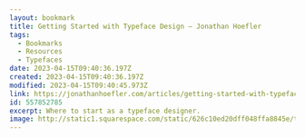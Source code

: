 ```yaml
---
layout: bookmark
title: Getting Started with Typeface Design — Jonathan Hoefler
tags:
  - Bookmarks
  - Resources
  - Typefaces
date: 2023-04-15T09:40:36.197Z
created: 2023-04-15T09:40:36.197Z
modified: 2023-04-15T09:40:45.973Z
link: https://jonathanhoefler.com/articles/getting-started-with-typeface-design
id: 557852785
excerpt: Where to start as a typeface designer.
image: http://static1.squarespace.com/static/626c10ed20dff048ffa8845e/t/62a4c06a35f5bd5f17388867/1654964330793/jonathanhoefler-social_sharing.png?format=1500w
---
```

